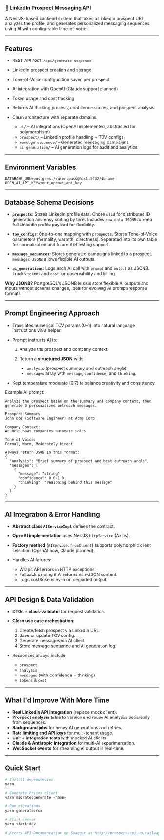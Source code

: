 ### 🚀 LinkedIn Prospect Messaging API

A NestJS-based backend system that takes a LinkedIn prospect URL, analyzes the profile, and generates personalized messaging sequences using AI with configurable tone-of-voice.

---

## **Features**

* REST API `POST /api/generate-sequence`
* LinkedIn prospect creation and storage
* Tone-of-Voice configuration saved per prospect
* AI integration with OpenAI (Claude support planned)
* Token usage and cost tracking
* Returns AI thinking process, confidence scores, and prospect analysis
* Clean architecture with separate domains:

  * `ai/` – AI integrations (OpenAI implemented, abstracted for polymorphism)
  * `prospect/` – LinkedIn profile handling + TOV configs
  * `message-sequence/` – Generated messaging campaigns
  * `ai-generation/` – AI generation logs for audit and analytics

---

## **Environment Variables**

```env
DATABASE_URL=postgres://user:pass@host:5432/dbname
OPEN_AI_API_KEY=your_openai_api_key
```

---

## **Database Schema Decisions**

* **`prospects`**:
  Stores LinkedIn profile data. Chose `ulid` for distributed ID generation and easy sorting by time.
  Includes `raw_data JSONB` to keep full LinkedIn profile payload for flexibility.

* **`tov_configs`**:
  One-to-one mapping with `prospects`. Stores Tone-of-Voice parameters (formality, warmth, directness).
  Separated into its own table for normalization and future A/B testing support.

* **`message_sequences`**:
  Stores generated campaigns linked to a prospect. `messages JSONB` allows flexible AI outputs.

* **`ai_generations`**:
  Logs each AI call with `prompt` and `output` as JSONB.
  Tracks `tokens` and `cost` for observability and billing.

**Why JSONB?** PostgreSQL's JSONB lets us store flexible AI outputs and inputs without schema changes, ideal for evolving AI prompt/response formats.

---

## **Prompt Engineering Approach**

* Translates numerical TOV params (0–1) into natural language instructions via a helper.
* Prompt instructs AI to:

  1. Analyze the prospect and company context.
  2. Return a **structured JSON** with:

     * `analysis` (prospect summary and outreach angle)
     * `messages` array with `message`, `confidence`, and `thinking`.
* Kept temperature moderate (0.7) to balance creativity and consistency.

Example AI prompt:

```
Analyze the prospect based on the summary and company context, then generate 3 personalized outreach messages.

Prospect Summary:
John Doe (Software Engineer) at Acme Corp

Company Context:
We help SaaS companies automate sales

Tone of Voice:
Formal, Warm, Moderately Direct

Always return JSON in this format:
{
  "analysis": "Brief summary of prospect and best outreach angle",
  "messages": [
    {
      "message": "string",
      "confidence": 0.0-1.0,
      "thinking": "reasoning behind this message"
    }
  ]
}
```

---

## **AI Integration & Error Handling**

* **Abstract class `AIServiceImpl`** defines the contract.
* **OpenAI implementation** uses NestJS `HttpService` (Axios).
* **Factory method** (`AIService.fromClient`) supports polymorphic client selection (OpenAI now, Claude planned).
* Handles AI failures:

  * Wraps API errors in HTTP exceptions.
  * Fallback parsing if AI returns non-JSON content.
  * Logs cost/tokens even on degraded output.

---

## **API Design & Data Validation**

* **DTOs + class-validator** for request validation.
* **Clean use case orchestration**:

  1. Create/fetch prospect via LinkedIn URL.
  2. Save or update TOV config.
  3. Generate messages via AI client.
  4. Store message sequence and AI generation log.
* Responses always include:

  * `prospect`
  * `analysis`
  * `messages` (with confidence + thinking)
  * `tokens` & `cost`

---

## **What I'd Improve With More Time**

* **Real LinkedIn API integration** (replace mock client).
* **Prospect analysis table** to version and reuse AI analyses separately from sequences.
* **Background jobs** for heavy AI generations and retries.
* **Rate limiting and API keys** for multi-tenant usage.
* **Unit + integration tests** with mocked AI clients.
* **Claude & Anthropic integration** for multi-AI experimentation.
* **WebSocket events** for streaming AI output in real-time.

---

## **Quick Start**

```bash
# Install dependencies
yarn

# Generate Prisma client
yarn migrate:generate <name>

# Run migrations
yarn generate:run

# Start server
yarn start:dev

# Access API Documentation on Swagger at http://prospect-api.up.railway.app/api/docs
```
